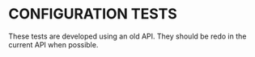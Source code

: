 
# CONFIGURATION TESTS

These tests are developed using an old API.
They should be redo in the current API when possible.
